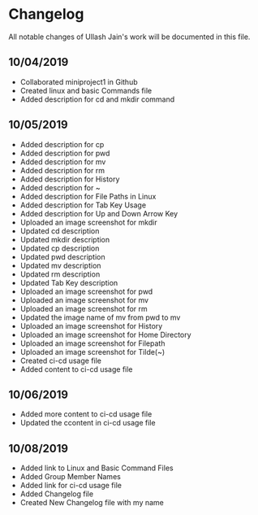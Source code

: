 # Changelog 

All notable changes of Ullash Jain's work will be documented in this file.

## 10/04/2019
-  Collaborated miniproject1 in Github
-  Created linux and basic Commands file 
-  Added description for cd and mkdir command

## 10/05/2019
-  Added description for cp 
-  Added description for pwd
-  Added description for mv
-  Added description for rm 
-  Added description for History
-  Added description for ~
-  Added description for File Paths in Linux
-  Added description for Tab Key Usage
-  Added description for Up and Down Arrow Key
-  Uploaded an image screenshot for mkdir
-  Updated cd description
-  Updated mkdir description
-  Updated cp description
-  Updated pwd description
-  Updated mv description
-  Updated rm description
-  Updated Tab Key description
-  Uploaded an image screenshot for pwd
-  Uploaded an image screenshot for mv
-  Uploaded an image screenshot for rm
-  Updated the image name of mv from pwd to mv 
-  Uploaded an image screenshot for History
-  Uploaded an image screenshot for Home Directory
-  Uploaded an image screenshot for Filepath
-  Uploaded an image screenshot for Tilde(~)
-  Created ci-cd usage file 
-  Added content to ci-cd usage file

## 10/06/2019
-  Added more content to ci-cd usage file 
-  Updated the ccontent in ci-cd usage file

## 10/08/2019
-  Added link to Linux and Basic Command Files 
-  Added Group Member Names
-  Added link for ci-cd usage file
-  Added Changelog file
-  Created New Changelog file with my name

